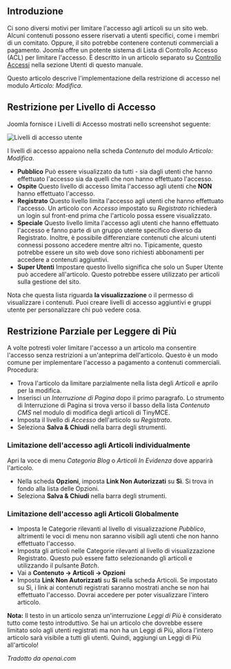 <!-- Filename: J6.x:Article_Access_Restriction / Display title: Articolo: Restrizioni di Accesso  -->

## Introduzione

Ci sono diversi motivi per limitare l'accesso agli articoli su un sito web. Alcuni contenuti possono essere riservati a utenti specifici, come i membri di un comitato. Oppure, il sito potrebbe contenere contenuti commerciali a pagamento. Joomla offre un potente sistema di Lista di Controllo Accesso (ACL) per limitare l'accesso. È descritto in un articolo separato su [Controllo Accessi](jdocmanual?article=user/users/access-control) nella sezione Utenti di questo manuale.

Questo articolo descrive l'implementazione della restrizione di accesso nel modulo *Articolo: Modifica*. 

## Restrizione per Livello di Accesso

Joomla fornisce i Livelli di Accesso mostrati nello screenshot seguente:

![Livelli di accesso utente](../../../en/images/articles/article-access-user-groups.png)

I livelli di accesso appaiono nella scheda *Contenuto* del modulo *Articolo: Modifica*.

- **Pubblico** Può essere visualizzato da tutti - sia dagli utenti che hanno effettuato l'accesso sia da quelli
  che non hanno effettuato l'accesso.
- **Ospite** Questo livello di accesso limita l'accesso agli utenti che **NON** hanno effettuato l'accesso.
- **Registrato** Questo livello limita l'accesso agli utenti che hanno effettuato l'accesso.
  Un articolo con *Accesso* impostato su *Registrato* richiederà un login sul
  front-end prima che l'articolo possa essere visualizzato.
- **Speciale** Questo livello limita l'accesso agli utenti che hanno effettuato l'accesso e
  fanno parte di un gruppo utente specifico diverso da Registrato. Inoltre, è
  possibile differenziare contenuti che alcuni utenti connessi possono accedere
  mentre altri no. Tipicamente, questo potrebbe essere un sito web dove sono richiesti abbonamenti
  per accedere a contenuti aggiuntivi.
- **Super Utenti** Impostare questo livello significa che solo un Super Utente può accedere
  all'articolo. Questo potrebbe essere utilizzato per articoli sulla gestione del sito.

Nota che questa lista riguarda **la visualizzazione** o il permesso di visualizzare i contenuti.
Puoi creare livelli di accesso aggiuntivi e gruppi utente per personalizzare chi può
vedere cosa.

## Restrizione Parziale per Leggere di Più

A volte potresti voler limitare l'accesso a un articolo ma consentire l'accesso senza restrizioni a un'anteprima dell'articolo. Questo è un modo comune per implementare l'accesso a pagamento a contenuti commerciali. Procedura:

- Trova l'articolo da limitare parzialmente nella lista degli *Articoli* e aprilo per la modifica.
- Inserisci un *Interruzione di Pagina* dopo il primo paragrafo. Lo strumento di Interruzione di Pagina si trova verso il basso della lista *Contenuto CMS* nel modulo di modifica degli articoli di TinyMCE.
- Imposta il livello di *Accesso* dell'articolo su *Registrato*.
- Seleziona **Salva & Chiudi** nella barra degli strumenti.

### Limitazione dell'accesso agli Articoli individualmente

Apri la voce di menu *Categoria Blog* o *Articoli In Evidenza* dove apparirà l'articolo.

- Nella scheda **Opzioni**, imposta **Link Non Autorizzati** su **Sì**. Si trova in fondo alla lista delle Opzioni.
- Seleziona **Salva & Chiudi** nella barra degli strumenti.

### Limitazione dell'accesso agli Articoli Globalmente

* Imposta le Categorie rilevanti al livello di visualizzazione *Pubblico*, altrimenti le voci di menu non saranno visibili agli utenti che non hanno effettuato l'accesso.
* Imposta gli articoli nelle Categorie rilevanti al livello di visualizzazione Registrato. Questo può essere fatto selezionando gli articoli e utilizzando il pulsante *Batch*.
* Vai a **Contenuto → Articoli → Opzioni**
* Imposta **Link Non Autorizzati** su **Sì** nella scheda Articoli. Se impostato su Sì, i link ai contenuti registrati saranno mostrati anche se non hai effettuato l'accesso. Dovrai accedere per poter visualizzare l'intero articolo.

**Nota:** Il testo in un articolo senza un'interruzione *Leggi di Più* è considerato tutto come testo introduttivo. Se hai un articolo che dovrebbe essere limitato solo agli utenti registrati ma non ha un Leggi di Più, allora l'intero articolo sarà visibile a tutti gli utenti. Quindi, aggiungi un Leggi di Più all'articolo!

*Tradotto da openai.com*

